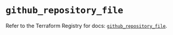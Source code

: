 # `github_repository_file`

Refer to the Terraform Registry for docs: [`github_repository_file`](https://registry.terraform.io/providers/integrations/github/6.7.3/docs/resources/repository_file).
